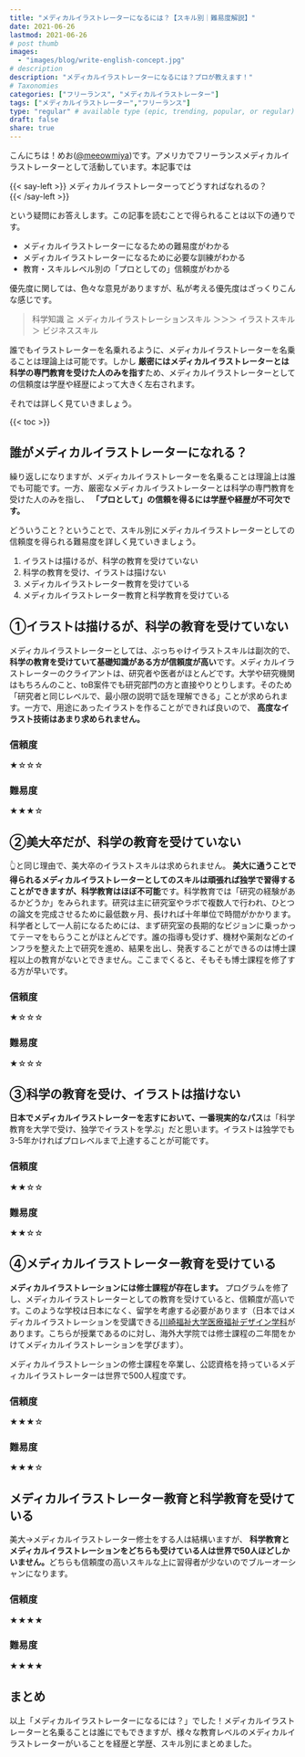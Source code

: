 ```yaml
---
title: "メディカルイラストレーターになるには？【スキル別｜難易度解説】"
date: 2021-06-26
lastmod: 2021-06-26
# post thumb
images:
  - "images/blog/write-english-concept.jpg"
# description
description: "メディカルイラストレーターになるには？プロが教えます！"
# Taxonomies
categories: ["フリーランス", "メディカルイラストレーター"]
tags: ["メディカルイラストレーター","フリーランス"]
type: "regular" # available type (epic, trending, popular, or regular)
draft: false
share: true
---
```


こんにちは！めお(<u><a href="https://twitter.com/meeowmiya" target="_blank">@meeowmiya</a></u>)です。アメリカでフリーランスメディカルイラストレーターとして活動しています。本記事では

{{< say-left >}}
メディカルイラストレーターってどうすればなれるの？	
{{< /say-left >}}

という疑問にお答えします。この記事を読むことで得られることは以下の通りです。

* メディカルイラストレーターになるための難易度がわかる
* メディカルイラストレーターになるために必要な訓練がわかる
* 教育・スキルレベル別の「プロとしての」信頼度がわかる

優先度に関しては、色々な意見がありますが、私が考える優先度はざっくりこんな感じです。

> 科学知識 ≧ メディカルイラストレーションスキル ＞＞＞ イラストスキル ＞ ビジネススキル

誰でもイラストレーターを名乗れるように、メディカルイラストレーターを名乗ることは理論上は可能です。しかし<span class="keiko-red"> **厳密にはメディカルイラストレーターとは科学の専門教育を受けた人のみを指す**</span>ため、メディカルイラストレーターとしての信頼度は学歴や経歴によって大きく左右されます。

それでは詳しく見ていきましょう。

{{< toc >}}

## 誰がメディカルイラストレーターになれる？

繰り返しになりますが、メディカルイラストレーターを名乗ることは理論上は誰でも可能です。一方、厳密なメディカルイラストレーターとは科学の専門教育を受けた人のみを指し、<span class="keiko-red"> **「プロとして」の信頼を得るには学歴や経歴が不可欠です。**</span>

どういうこと？ということで、スキル別にメディカルイラストレーターとしての信頼度を得られる難易度を詳しく見ていきましょう。

1. イラストは描けるが、科学の教育を受けていない
2. 科学の教育を受け、イラストは描けない
3. メディカルイラストレーター教育を受けている
4. メディカルイラストレーター教育と科学教育を受けている

## ①イラストは描けるが、科学の教育を受けていない


メディカルイラストレーターとしては、ぶっちゃけイラストスキルは副次的で、<span class="keiko-red"> **科学の教育を受けていて基礎知識がある方が信頼度が高い**</span>です。メディカルイラストレーターのクライアントは、研究者や医者がほとんどです。大学や研究機関はもちろんのこと、toB案件でも研究部門の方と直接やりとりします。そのため「研究者と同じレベルで、最小限の説明で話を理解できる」ことが求められます。一方で、用途にあったイラストを作ることができれば良いので、<span class="keiko-red"> **高度なイラスト技術はあまり求められません。**</span>

### 信頼度
★☆☆☆

### 難易度
★★★☆

## ②美大卒だが、科学の教育を受けていない

👆と同じ理由で、美大卒のイラストスキルは求められません。<span class="keiko-red"> **美大に通うことで得られるメディカルイラストレーターとしてのスキルは頑張れば独学で習得することができますが、科学教育はほぼ不可能**</span>です。科学教育では「研究の経験があるかどうか」をみられます。研究は主に研究室やラボで複数人で行われ、ひとつの論文を完成させるために最低数ヶ月、長ければ十年単位で時間がかかります。科学者として一人前になるためには、まず研究室の長期的なビジョンに乗っかってテーマをもらうことがほとんどです。誰の指導も受けず、機材や薬剤などのインフラを整えた上で研究を進め、結果を出し、発表することができるのは博士課程以上の教育がないとできません。ここまでくると、そもそも博士課程を修了する方が早いです。

### 信頼度
★☆☆☆

### 難易度
★☆☆☆

## ③科学の教育を受け、イラストは描けない

<span class="keiko-red"> **日本でメディカルイラストレーターを志すにおいて、一番現実的なパス**</span>は「科学教育を大学で受け、独学でイラストを学ぶ」だと思います。イラストは独学でも3-5年かければプロレベルまで上達することが可能です。
### 信頼度
★★☆☆ 
### 難易度
★★☆☆




## ④メディカルイラストレーター教育を受けている

<span class="keiko-red"> **メディカルイラストレーションには修士課程が存在します。**</span> プログラムを修了し、メディカルイラストレーターとしての教育を受けていると、信頼度が高いです。このような学校は日本になく、留学を考慮する必要があります（日本ではメディカルイラストレーションを受講できる<a href="https://w.kawasaki-m.ac.jp/dept/management_dm/"><u>川崎福祉大学医療福祉デザイン学科</u></a>があります。こちらが授業であるのに対し、海外大学院では修士課程の二年間をかけてメディカルイラストレーションを学びます）。

メディカルイラストレーションの修士課程を卒業し、公認資格を持っているメディカルイラストレーターは世界で500人程度です。

<!-- メディカルイラストレーターの修士課程はこちらにまとめています。-->

### 信頼度 
★★★☆
### 難易度
★★★☆


## メディカルイラストレーター教育と科学教育を受けている

美大→メディカルイラストレーター修士をする人は結構いますが、<span class="keiko-red"> **科学教育とメディカルイラストレーションをどちらも受けている人は世界で50人ほどしかいません。**</span>どちらも信頼度の高いスキルな上に習得者が少ないのでブルーオーシャンになります。

### 信頼度
★★★★


### 難易度
★★★★



## まとめ

以上「メディカルイラストレーターになるには？」でした！メディカルイラストレーターと名乗ることは誰にでもできますが、様々な教育レベルのメディカルイラストレーターがいることを経歴と学歴、スキル別にまとめました。